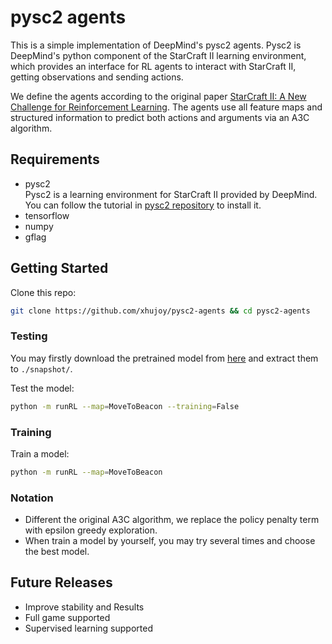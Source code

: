 # pysc2 agents

This is a simple implementation of DeepMind's pysc2 agents.
Pysc2 is DeepMind's python component of the StarCraft II
learning environment, which provides an interface for RL
agents to interact with StarCraft II, getting observations
and sending actions.

We define the agents according to the original paper
[StarCraft II: A New Challenge for Reinforcement Learning](
https://deepmind.com/documents/110/sc2le.pdf). The agents use
all feature maps and structured information to predict both
actions and arguments via an A3C algorithm.


## Requirements
- pysc2 <br>
Pysc2 is a learning environment for StarCraft II provided by DeepMind.
You can follow the tutorial in [pysc2 repository](https://github.com/deepmind/pysc2)
to install it.
- tensorflow
- numpy
- gflag


## Getting Started
Clone this repo:
```bash
git clone https://github.com/xhujoy/pysc2-agents && cd pysc2-agents
```

### Testing
You may firstly download the pretrained model from 
[here](https://github.com/deepmind/pysc2) and extract them to `./snapshot/`.

Test the model:
```bash
python -m runRL --map=MoveToBeacon --training=False
```

### Training

Train a model:
```bash
python -m runRL --map=MoveToBeacon
```

### Notation
- Different the original A3C algorithm, we replace the policy penalty term with epsilon greedy exploration.
- When train a model by yourself, you may try several times and choose the best model.


## Future Releases
- Improve stability and Results
- Full game supported
- Supervised learning supported
